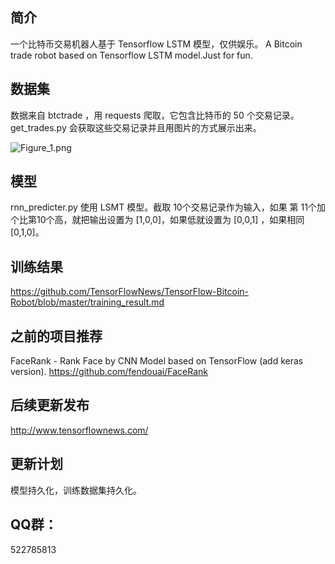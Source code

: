 ##  简介
一个比特币交易机器人基于 Tensorflow LSTM 模型，仅供娱乐。
A Bitcoin trade robot based on Tensorflow LSTM model.Just for fun.

##  数据集
数据来自 btctrade ，用 requests 爬取，它包含比特币的 50 个交易记录。
get_trades.py 会获取这些交易记录并且用图片的方式展示出来。

![Figure_1.png](http://upload-images.jianshu.io/upload_images/76451-ebba6dc707ab1658.png?imageMogr2/auto-orient/strip%7CimageView2/2/w/1240)

##  模型
rnn_predicter.py 使用  LSMT 模型。截取 10个交易记录作为输入，如果 第 11个加个比第10个高，就把输出设置为 [1,0,0]，如果低就设置为 [0,0,1] ，如果相同 [0,1,0]。

##  训练结果
https://github.com/TensorFlowNews/TensorFlow-Bitcoin-Robot/blob/master/training_result.md

##  之前的项目推荐
FaceRank - Rank Face by CNN Model based on TensorFlow (add keras version).
https://github.com/fendouai/FaceRank

## 后续更新发布
http://www.tensorflownews.com/

## 更新计划
模型持久化，训练数据集持久化。


## QQ群：
522785813